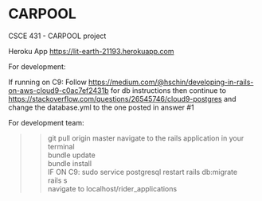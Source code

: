 # CARPOOL
CSCE 431 - CARPOOL project

Heroku App
https://lit-earth-21193.herokuapp.com

For development:

If running on C9:
Follow https://medium.com/@hschin/developing-in-rails-on-aws-cloud9-c0ac7ef2431b for db instructions
then continue to https://stackoverflow.com/questions/26545746/cloud9-postgres and change the database.yml to the one posted in answer #1

  For development team:  
  >>git pull origin master
  navigate to the rails application in your terminal  
  >> bundle update  
  >> bundle install  
  >> IF ON C9: sudo service postgresql restart
  >> rails db:migrate  
  >> rails s  
  navigate to localhost/rider_applications
  
